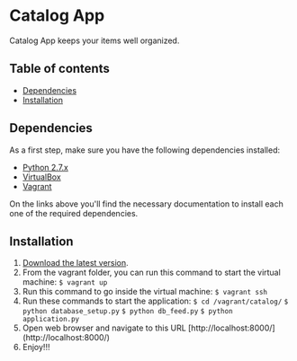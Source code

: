 # Catalog App

Catalog App keeps your items well organized.

## Table of contents

- [Dependencies](#dependencies)
- [Installation](#installation)

## Dependencies
As a first step, make sure you have the following dependencies installed:
- [Python 2.7.x](https://www.python.org/downloads/)
- [VirtualBox](https://www.virtualbox.org/wiki/Downloads)
- [Vagrant](https://www.vagrantup.com/downloads.html)

On the links above you'll find the necessary documentation to install each one of the required dependencies.

## Installation

1. [Download the latest version](https://github.com/jlulloav/catalog-app/archive/master.zip).
2. From the vagrant folder, you can run this command to start the virtual machine:
```$ vagrant up```
3. Run this command to go inside the virtual machine:
```$ vagrant ssh```
5. Run these commands to start the application:
```$ cd /vagrant/catalog/```
```$ python database_setup.py```
```$ python db_feed.py```
```$ python application.py```
6. Open web browser and navigate to this URL [http://localhost:8000/] (http://localhost:8000/)
7. Enjoy!!!